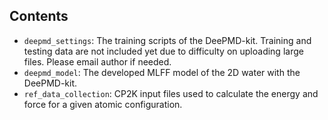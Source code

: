 
## Contents
* `deepmd_settings`:
The training scripts of the DeePMD-kit. Training and testing data are not included yet due to difficulty on uploading large files. Please email author if needed.
* `deepmd_model`:
The developed MLFF model of the 2D water with the DeePMD-kit.
* `ref_data_collection`:
CP2K input files used to calculate the energy and force for a given atomic configuration.

